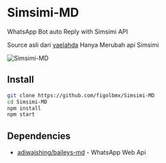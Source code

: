 # Simsimi-MD
WhatsApp Bot auto Reply with Simsimi API

Source asli dari [yaelahda](https://github.com/yaelahda/Simsimi-MD)
Hanya Merubah api Simsimi

![Simsimi-MD](./src/image.png)

## Install
```bash
git clone https://github.com/figolbmx/Simsimi-MD
cd Simsimi-MD
npm install
npm start
```

## Dependencies
- [adiwajshing/baileys-md](https://github.com/adiwajshing/Baileys/tree/multi-device/) - WhatsApp Web Api

